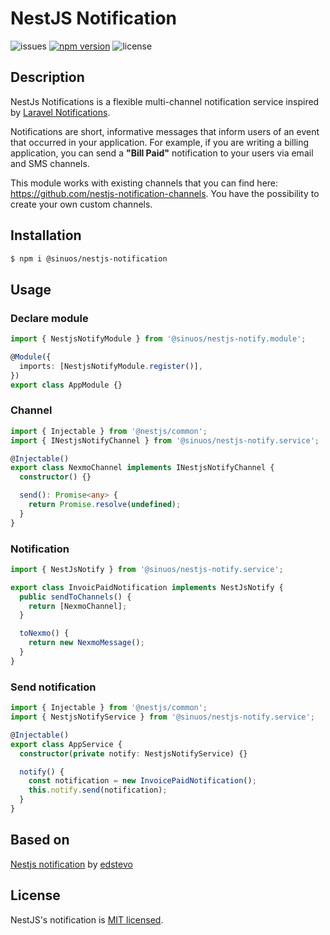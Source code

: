 # NestJS Notification

![issues](https://img.shields.io/github/issues/sinuoslabs/nestjs-notification)
[![npm version](https://badge.fury.io/js/@sinuos%2Fnestjs-notification.svg)](https://badge.fury.io/js/@sinuos%2Fnestjs-notification)
![license](https://img.shields.io/github/license/sinuoslabs/nestjs-notification)

## Description

NestJs Notifications is a flexible multi-channel notification service inspired by [Laravel Notifications](https://github.com/illuminate/notifications).

Notifications are short, informative messages that inform users of an event that occurred in your application.
For example, if you are writing a billing application, you can send a **"Bill Paid"** notification to your users via email and SMS channels.

This module works with existing channels that you can find here: https://github.com/nestjs-notification-channels. You have the possibility to create your own custom channels.

## Installation

```bash
$ npm i @sinuos/nestjs-notification
```

## Usage

### Declare module

```typescript
import { NestjsNotifyModule } from '@sinuos/nestjs-notify.module';

@Module({
  imports: [NestjsNotifyModule.register()],
})
export class AppModule {}
```

### Channel

```typescript
import { Injectable } from '@nestjs/common';
import { INestjsNotifyChannel } from '@sinuos/nestjs-notify.service';

@Injectable()
export class NexmoChannel implements INestjsNotifyChannel {
  constructor() {}

  send(): Promise<any> {
    return Promise.resolve(undefined);
  }
}
```

### Notification

```typescript
import { NestJsNotify } from '@sinuos/nestjs-notify.service';

export class InvoicPaidNotification implements NestJsNotify {
  public sendToChannels() {
    return [NexmoChannel];
  }

  toNexmo() {
    return new NexmoMessage();
  }
}
```

### Send notification

```typescript
import { Injectable } from '@nestjs/common';
import { NestjsNotifyService } from '@sinuos/nestjs-notify.service';

@Injectable()
export class AppService {
  constructor(private notify: NestjsNotifyService) {}

  notify() {
    const notification = new InvoicePaidNotification();
    this.notify.send(notification);
  }
}
```

## Based on

[Nestjs notification](https://github.com/edstevo/nestjs-notifications) by [edstevo](https://github.com/edstevo)

## License

NestJS's notification is [MIT licensed](LICENSE).
